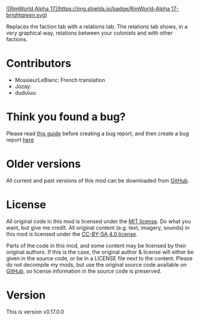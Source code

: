 [![RimWorld Alpha 17](https://img.shields.io/badge/RimWorld-Alpha 17-brightgreen.svg)](http://rimworldgame.com/)

Replaces the faction tab with a relations tab. The relations tab shows, in a very graphical way, relations between your colonists and with other factions. 


# Contributors
 - MossieurLeBlanc:	French translation
 - Jozay:	
 - duduluu:	

# Think you found a bug? 
Please read [this guide](http://steamcommunity.com/sharedfiles/filedetails/?id=725234314) before creating a bug report,
 and then create a bug report [here](https://github.com/FluffierThanThou/RelationsTab/issues)

# Older versions
All current and past versions of this mod can be downloaded from [GitHub](https://github.com/FluffierThanThou/RelationsTab/releases).

# License
All original code in this mod is licensed under the [MIT license](https://opensource.org/licenses/MIT). Do what you want, but give me credit. 
All original content (e.g. text, imagery, sounds) in this mod is licensed under the [CC-BY-SA 4.0 license](http://creativecommons.org/licenses/by-sa/4.0/).

Parts of the code in this mod, and some content may be licensed by their original authors. If this is the case, the original author & license will either be given in the source code, or be in a LICENSE file next to the content. Please do not decompile my mods, but use the original source code available on [GitHub](https://github.com/FluffierThanThou/RelationsTab/), so license information in the source code is preserved.

# Version
This is version v0.17.0.0